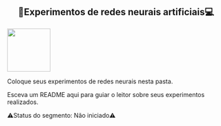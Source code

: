 <h2 align="center"> 🧠Experimentos de redes neurais artificiais💻 </h2>

<img src="https://user-images.githubusercontent.com/107013536/225460843-633e8f40-683f-4d8f-a420-c627d1d0a459.png" width="100" hight="100">

Coloque seus experimentos de redes neurais nesta pasta.

Esceva um README aqui para guiar o leitor sobre seus experimentos realizados.

⚠️Status do segmento: Não iniciado⚠️
